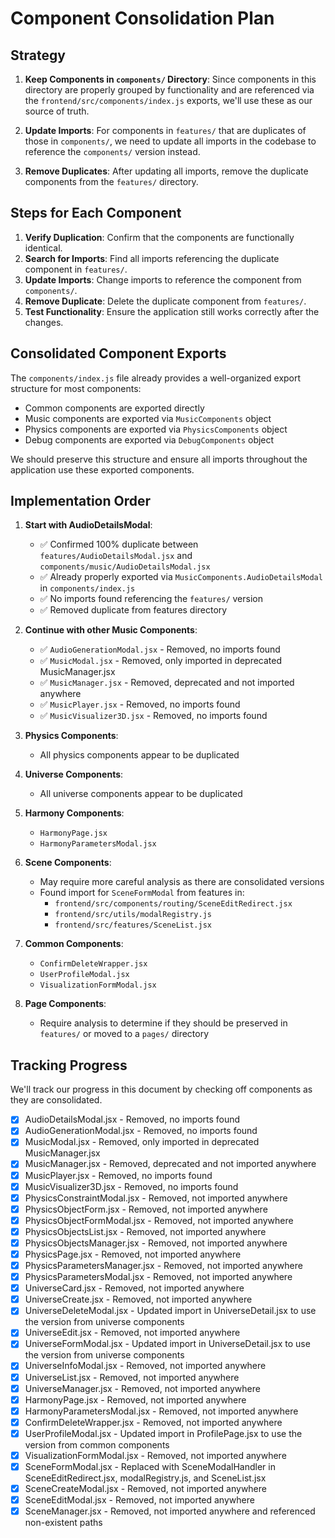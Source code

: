 # Component Consolidation Plan

## Strategy

1. **Keep Components in `components/` Directory**: Since components in this directory are properly grouped by functionality and are referenced via the `frontend/src/components/index.js` exports, we'll use these as our source of truth.

2. **Update Imports**: For components in `features/` that are duplicates of those in `components/`, we need to update all imports in the codebase to reference the `components/` version instead.

3. **Remove Duplicates**: After updating all imports, remove the duplicate components from the `features/` directory.

## Steps for Each Component

1. **Verify Duplication**: Confirm that the components are functionally identical.
2. **Search for Imports**: Find all imports referencing the duplicate component in `features/`.
3. **Update Imports**: Change imports to reference the component from `components/`.
4. **Remove Duplicate**: Delete the duplicate component from `features/`.
5. **Test Functionality**: Ensure the application still works correctly after the changes.

## Consolidated Component Exports

The `components/index.js` file already provides a well-organized export structure for most components:

- Common components are exported directly
- Music components are exported via `MusicComponents` object
- Physics components are exported via `PhysicsComponents` object
- Debug components are exported via `DebugComponents` object

We should preserve this structure and ensure all imports throughout the application use these exported components.

## Implementation Order

1. **Start with AudioDetailsModal**:

   - ✅ Confirmed 100% duplicate between `features/AudioDetailsModal.jsx` and `components/music/AudioDetailsModal.jsx`
   - ✅ Already properly exported via `MusicComponents.AudioDetailsModal` in `components/index.js`
   - ✅ No imports found referencing the `features/` version
   - ✅ Removed duplicate from features directory

2. **Continue with other Music Components**:

   - ✅ `AudioGenerationModal.jsx` - Removed, no imports found
   - ✅ `MusicModal.jsx` - Removed, only imported in deprecated MusicManager.jsx
   - ✅ `MusicManager.jsx` - Removed, deprecated and not imported anywhere
   - ✅ `MusicPlayer.jsx` - Removed, no imports found
   - ✅ `MusicVisualizer3D.jsx` - Removed, no imports found

3. **Physics Components**:

   - All physics components appear to be duplicated

4. **Universe Components**:

   - All universe components appear to be duplicated

5. **Harmony Components**:

   - `HarmonyPage.jsx`
   - `HarmonyParametersModal.jsx`

6. **Scene Components**:

   - May require more careful analysis as there are consolidated versions
   - Found import for `SceneFormModal` from features in:
     - `frontend/src/components/routing/SceneEditRedirect.jsx`
     - `frontend/src/utils/modalRegistry.js`
     - `frontend/src/features/SceneList.jsx`

7. **Common Components**:

   - `ConfirmDeleteWrapper.jsx`
   - `UserProfileModal.jsx`
   - `VisualizationFormModal.jsx`

8. **Page Components**:
   - Require analysis to determine if they should be preserved in `features/` or moved to a `pages/` directory

## Tracking Progress

We'll track our progress in this document by checking off components as they are consolidated.

- [x] AudioDetailsModal.jsx - Removed, no imports found
- [x] AudioGenerationModal.jsx - Removed, no imports found
- [x] MusicModal.jsx - Removed, only imported in deprecated MusicManager.jsx
- [x] MusicManager.jsx - Removed, deprecated and not imported anywhere
- [x] MusicPlayer.jsx - Removed, no imports found
- [x] MusicVisualizer3D.jsx - Removed, no imports found
- [x] PhysicsConstraintModal.jsx - Removed, not imported anywhere
- [x] PhysicsObjectForm.jsx - Removed, not imported anywhere
- [x] PhysicsObjectFormModal.jsx - Removed, not imported anywhere
- [x] PhysicsObjectsList.jsx - Removed, not imported anywhere
- [x] PhysicsObjectsManager.jsx - Removed, not imported anywhere
- [x] PhysicsPage.jsx - Removed, not imported anywhere
- [x] PhysicsParametersManager.jsx - Removed, not imported anywhere
- [x] PhysicsParametersModal.jsx - Removed, not imported anywhere
- [x] UniverseCard.jsx - Removed, not imported anywhere
- [x] UniverseCreate.jsx - Removed, not imported anywhere
- [x] UniverseDeleteModal.jsx - Updated import in UniverseDetail.jsx to use the version from universe components
- [x] UniverseEdit.jsx - Removed, not imported anywhere
- [x] UniverseFormModal.jsx - Updated import in UniverseDetail.jsx to use the version from universe components
- [x] UniverseInfoModal.jsx - Removed, not imported anywhere
- [x] UniverseList.jsx - Removed, not imported anywhere
- [x] UniverseManager.jsx - Removed, not imported anywhere
- [x] HarmonyPage.jsx - Removed, not imported anywhere
- [x] HarmonyParametersModal.jsx - Removed, not imported anywhere
- [x] ConfirmDeleteWrapper.jsx - Removed, not imported anywhere
- [x] UserProfileModal.jsx - Updated import in ProfilePage.jsx to use the version from common components
- [x] VisualizationFormModal.jsx - Removed, not imported anywhere
- [x] SceneFormModal.jsx - Replaced with SceneModalHandler in SceneEditRedirect.jsx, modalRegistry.js, and SceneList.jsx
- [x] SceneCreateModal.jsx - Removed, not imported anywhere
- [x] SceneEditModal.jsx - Removed, not imported anywhere
- [x] SceneManager.jsx - Removed, not imported anywhere and referenced non-existent paths
